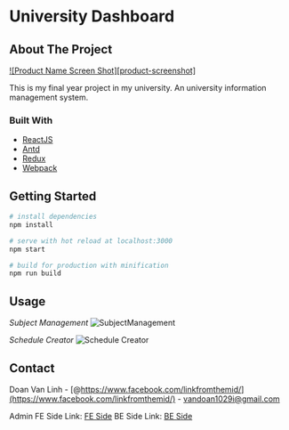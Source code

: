 # University Dashboard

## About The Project

[![Product Name Screen Shot][product-screenshot]](https://example.com)

This is my final year project in my university. An university information management system. 

### Built With
 
* [ReactJS](https://reactjs.org/)
* [Antd](https://ant.design/)
* [Redux](https://redux.js.org/)
* [Webpack](https://webpack.js.org/)

<!-- GETTING STARTED -->
## Getting Started


``` bash
# install dependencies
npm install

# serve with hot reload at localhost:3000
npm start

# build for production with minification
npm run build
``` 

<!-- USAGE EXAMPLES -->
## Usage
 

_Subject Management_ 
![SubjectManagement](https://i.ibb.co/m9kRPDK/Capture.png)

_Schedule Creator_ 
![Schedule Creator](https://i.ibb.co/2gx6tfT/Capture.png) 
<!-- CONTACT -->
## Contact

Doan Van Linh - [@https://www.facebook.com/linkfromthemid/](https://www.facebook.com/linkfromthemid/) - vandoan1029i@gmail.com

Admin FE Side Link: [FE Side](https://github.com/lingdev1998/ums-admin-side)
BE Side Link: [BE Side](https://github.com/lingdev1998/ums-admin-side)



